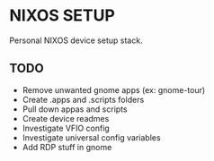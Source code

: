 # NIXOS SETUP

Personal NIXOS device setup stack.

## TODO
- Remove unwanted gnome apps (ex: gnome-tour)
- Create .apps and .scripts folders
- Pull down appas and scripts
- Create device readmes
- Investigate VFIO config
- Investigate universal config variables
- Add RDP stuff in gnome
